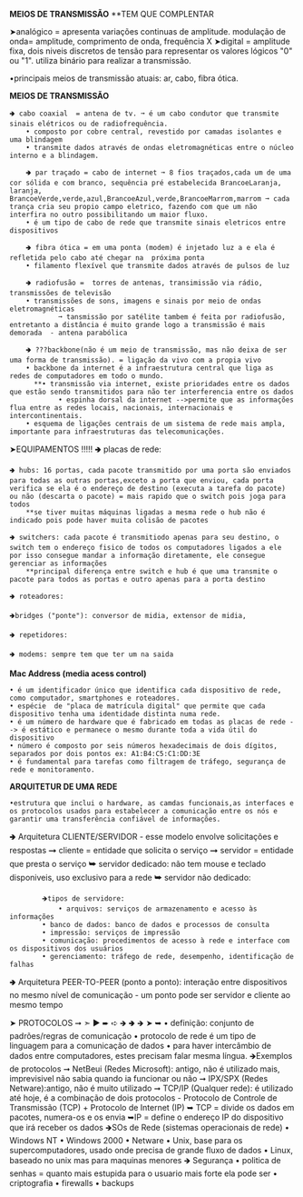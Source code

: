 **MEIOS DE TRANSMISSÃO**  **TEM QUE COMPLENTAR

➤analógico = apresenta variações continuas de amplitude.  modulação de onda= amplitude, comprimento de onda, frequência 
    X 
➤digital = amplitude fixa, dois niveis discretos de tensão para representar os valores lógicos "0" ou "1". utiliza binário para realizar a transmissão.

•principais meios de transmissão atuais: ar, cabo, fibra ótica.

**MEIOS DE TRANSMISSÃO**

	🢂 cabo coaxial  = antena de tv. ➞ é um cabo condutor que transmite sinais elétricos ou de radiofrequência.
		• composto por cobre central, revestido por camadas isolantes e uma blindagem
		• transmite dados através de ondas eletromagnéticas entre o núcleo interno e a blindagem.

        🢂 par traçado = cabo de internet ➞ 8 fios traçados,cada um de uma cor sólida e com branco, sequência pré estabelecida BrancoeLaranja, laranja, BrancoeVerde,verde,azul,BrancoeAzul,verde,BrancoeMarrom,marrom ➞ cada trança cria seu propio campo eletrico, fazendo com que um não interfira no outro possibilitando um maior fluxo.
		• é um tipo de cabo de rede que transmite sinais eletricos entre dispositivos

        🢂 fibra ótica = em uma ponta (modem) é injetado luz a e ela é refletida pelo cabo até chegar na  próxima ponta
		• filamento flexível que transmite dados através de pulsos de luz

        🢂 radiofusão =  torres de antenas, transimissão via rádio, transmissões de televisão
		• transmissões de sons, imagens e sinais por meio de ondas eletromagnéticas 
                ➞ tansmissão por satélite tambem é feita por radiofusão, entretanto a distância é muito grande logo a transmissão é mais demorada  - antena parabólica

        🢂 ???backbone(não é um meio de transmissão, mas não deixa de ser uma forma de transmissão). = ligação da vivo com a propia vivo
		• backbone da internet é a infraestrutura central que liga as redes de computadores em todo o mundo.
	      **• transmissão via internet, existe prioridades entre os dados que estão sendo transmitidos para não ter interferencia entre os dados
                • espinha dorsal da internet -->permite que as informações flua entre as redes locais, nacionais, internacionais e intercontinentais. 
		• esquema de ligações centrais de um sistema de rede mais ampla, importante para infraestruturas das telecomunicações.

➤EQUIPAMENTOS !!!!!
    🢂 placas de rede:

    🢂 hubs: 16 portas, cada pacote transmitido por uma porta são enviados para todas as outras portas,exceto a porta que enviou, cada porta verifica se ela é o endereço de destino (executa a tarefa do pacote) ou não (descarta o pacote) = mais rapido que o switch pois joga para todos 
        **se tiver muitas máquinas ligadas a mesma rede o hub não é indicado pois pode haver muita colisão de pacotes

    🢂 switchers: cada pacote é transmitiodo apenas para seu destino, o switch tem o endereço fisico de todos os computadores ligados a ele por isso consegue mandar a informação diretamente, ele consegue gerenciar as informações 
        **principal diferença entre switch e hub é que uma transmite o pacote para todos as portas e outro apenas para a porta destino

    🢂 roteadores: 

    🢂bridges ("ponte"): conversor de midia, extensor de midia, 
    
    🢂 repetidores:

    🢂 modems: sempre tem que ter um na saida

**Mac Address (media acess control)**

	• é um identificador único que identifica cada dispositivo de rede, como computador, smartphones e roteadores. 
	• espécie  de "placa de matrícula digital" que permite que cada dispositivo tenha uma identidade distinta numa rede. 
	• é um número de hardware que é fabricado em todas as placas de rede --> é estático e permanece o mesmo durante toda a vida útil do dispositivo
	• número é composto por seis números hexadecimais de dois dígitos, separados por dois pontos ex: A1:B4:C5:C1:DD:3E
	• é fundamental para tarefas como filtragem de tráfego, segurança de rede e monitoramento. 


**ARQUITETUR DE UMA REDE**

	•estrutura que inclui o hardware, as camdas funcionais,as interfaces e os protocolos usados para estabelecer a comunicação entre os nós e garantir uma transferência confiável de informações.

 🢂 Arquitetura CLIENTE/SERVIDOR - esse modelo envolve solicitações e respostas
	➞ cliente = entidade que solicita o serviço
    	➞ servidor = entidade que presta o serviço 
		➥ servidor dedicado: não tem mouse e teclado disponiveis, uso exclusivo para a rede
        	➥ servidor não dedicado: 

    		🡺tipos de servidore: 
    			• arquivos: serviços de armazenamento e acesso às informações
			• banco de dados: banco de dados e processos de consulta
			• impressão: serviços de impressão
			• comunicação: procedimentos de acesso à rede e interface com os dispositivos dos usuários
			• gerenciamento: tráfego de rede, desempenho, identificação de falhas

🢂 Arquitetura PEER-TO-PEER (ponto a ponto): interação entre dispositivos no mesmo nível de comunicação
    - um ponto pode ser servidor e cliente ao mesmo tempo

➤ PROTOCOLOS   ➞  ➣  ▶  ➨  ➪  🡺 🢂  🡺 ➤ ➥ 
	• definição: conjunto de padrões/regras de comunicação
	• protocolo de rede é um tipo de linguagem para a comunicação de dados
	• para haver intercâmbio de dados entre computadores, estes precisam falar mesma língua.
 🡺Exemplos de protocolos
	➞ NetBeui (Redes Microsoft): antigo, não é utilizado mais, imprevisivel não sabia quando ia funcionar ou não
	➞ IPX/SPX (Redes Netware):antigo, não é muito utilizado 
	➞ TCP/IP (Qualquer rede): é utilizado até hoje, é a combinação de dois protocolos - Protocolo de Controle de Transmissão (TCP) + Protocolo de Internet (IP)
 		➥ TCP = divide os dados em pacotes, numera-os e os envia
		➥IP = define o endereço IP do dispositivo que irá receber os dados
 🡺SOs de Rede (sistemas operacionais de rede)
	• Windows NT
	• Windows 2000
	• Netware
	• Unix, base para os supercomputadores, usado onde precisa de grande fluxo de dados
	• Linux, baseado no unix mas para maquinas menores
 🡺 Segurança
	• politica de senhas = quanto mais estupida para o usuario mais forte ela pode ser
	• criptografia 
	• firewalls
	• backups


